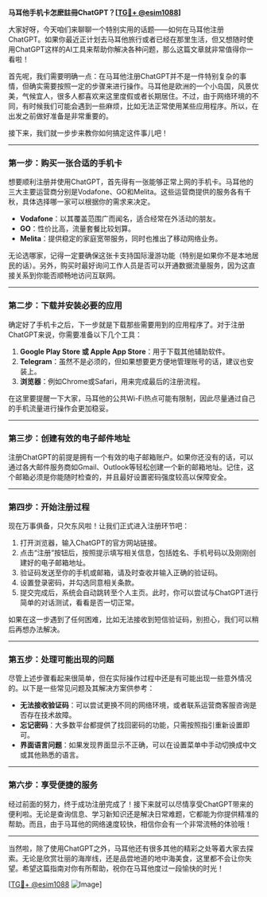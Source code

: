 **马耳他手机卡怎麽註冊ChatGPT？[[TG💪+ @esim1088](https://t.me/s/esim1088)]**

大家好呀，今天咱们来聊聊一个特别实用的话题——如何在马耳他注册ChatGPT。如果你最近正计划去马耳他旅行或者已经在那里生活，但又想随时使用ChatGPT这样的AI工具来帮助你解决各种问题，那么这篇文章就非常值得你一看啦！

首先呢，我们需要明确一点：在马耳他注册ChatGPT并不是一件特别复杂的事情，但确实需要按照一定的步骤来进行操作。马耳他是欧洲的一个小岛国，风景优美，气候宜人，很多人都喜欢来这里度假或者长期居住。不过，由于网络环境的不同，有时候我们可能会遇到一些麻烦，比如无法正常使用某些应用程序。所以，在出发之前做好准备是非常重要的。

接下来，我们就一步步来教你如何搞定这件事儿吧！

---

### **第一步：购买一张合适的手机卡**

想要顺利注册并使用ChatGPT，首先得有一张能够正常上网的手机卡。马耳他的三大主要运营商分别是Vodafone、GO和Melita。这些运营商提供的服务各有千秋，具体选择哪一家可以根据你的需求来决定。

- **Vodafone**：以其覆盖范围广而闻名，适合经常在外活动的朋友。
- **GO**：性价比高，流量套餐比较划算。
- **Melita**：提供稳定的家庭宽带服务，同时也推出了移动网络业务。

无论选哪家，记得一定要确保这张卡支持国际漫游功能（特别是如果你不是本地居民的话）。另外，购买时最好询问工作人员是否可以开通数据流量服务，因为这直接关系到你能否顺畅地访问互联网。

---

### **第二步：下载并安装必要的应用**

确定好了手机卡之后，下一步就是下载那些需要用到的应用程序了。对于注册ChatGPT来说，你需要准备以下几个工具：

1. **Google Play Store 或 Apple App Store**：用于下载其他辅助软件。
2. **Telegram**：虽然不是必须的，但如果想要更方便地管理账号的话，建议也安装上。
3. **浏览器**：例如Chrome或Safari，用来完成最后的注册流程。

在这里要提醒一下大家，马耳他的公共Wi-Fi热点可能有限制，因此尽量通过自己的手机流量进行操作会更加稳妥。

---

### **第三步：创建有效的电子邮件地址**

注册ChatGPT的前提是拥有一个有效的电子邮箱账户。如果你还没有的话，可以通过各大邮件服务商如Gmail、Outlook等轻松创建一个新的邮箱地址。记住，这个邮箱必须是你能随时检查的，并且最好设置密码强度较高以保障安全。

---

### **第四步：开始注册过程**

现在万事俱备，只欠东风啦！让我们正式进入注册环节吧：

1. 打开浏览器，输入ChatGPT的官方网站链接。
2. 点击“注册”按钮后，按照提示填写相关信息，包括姓名、手机号码以及刚刚创建好的电子邮箱地址。
3. 验证码发送至你的手机或邮箱，请及时查收并输入正确的验证码。
4. 设置登录密码，并勾选同意相关条款。
5. 提交完成后，系统会自动跳转至个人主页。此时，你可以尝试与ChatGPT进行简单的对话测试，看看是否一切正常。

如果在这一步遇到了任何困难，比如无法接收到短信验证码，别担心，我们可以稍后再想办法解决。

---

### **第五步：处理可能出现的问题**

尽管上述步骤看起来很简单，但在实际操作过程中还是有可能出现一些意外情况的。以下是一些常见问题及其解决方案供参考：

- **无法接收验证码**：可以尝试更换不同的网络环境，或者联系运营商客服咨询是否存在技术故障。
- **忘记密码**：大多数平台都提供了找回密码的功能，只需按照指引重新设置即可。
- **界面语言问题**：如果发现界面显示不正确，可以在设置菜单中手动切换成中文或其他熟悉的语言。

---

### **第六步：享受便捷的服务**

经过前面的努力，终于成功注册完成了！接下来就可以尽情享受ChatGPT带来的便利啦。无论是查询信息、学习新知识还是解决日常难题，它都能为你提供精准的帮助。而且，由于马耳他的网络速度较快，相信你会有一个非常流畅的体验哦！

---

当然啦，除了使用ChatGPT之外，马耳他还有很多其他的精彩之处等着大家去探索。无论是欣赏壮丽的海岸线，还是品尝地道的地中海美食，这里都不会让你失望。希望这篇指南对你有所帮助，祝你在马耳他度过一段愉快的时光！

[[TG💪+ @esim1088](https://t.me/s/esim1088) ![Image](https://i.postimg.cc/4NQfJmqS/Snipaste-2025-05-13-00-14-12.png)]